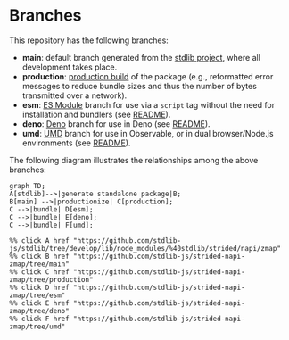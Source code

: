 <!--

@license Apache-2.0

Copyright (c) 2022 The Stdlib Authors.

Licensed under the Apache License, Version 2.0 (the "License");
you may not use this file except in compliance with the License.
You may obtain a copy of the License at

    http://www.apache.org/licenses/LICENSE-2.0

Unless required by applicable law or agreed to in writing, software
distributed under the License is distributed on an "AS IS" BASIS,
WITHOUT WARRANTIES OR CONDITIONS OF ANY KIND, either express or implied.
See the License for the specific language governing permissions and
limitations under the License.

-->

# Branches

This repository has the following branches:

-   **main**: default branch generated from the [stdlib project][stdlib-url], where all development takes place.
-   **production**: [production build][production-url] of the package (e.g., reformatted error messages to reduce bundle sizes and thus the number of bytes transmitted over a network).
-   **esm**: [ES Module][esm-url] branch for use via a `script` tag without the need for installation and bundlers (see [README][esm-readme]).
-   **deno**: [Deno][deno-url] branch for use in Deno (see [README][deno-readme]).
-   **umd**: [UMD][umd-url] branch for use in Observable, or in dual browser/Node.js environments (see [README][umd-readme]).

The following diagram illustrates the relationships among the above branches:

```mermaid
graph TD;
A[stdlib]-->|generate standalone package|B;
B[main] -->|productionize| C[production];
C -->|bundle| D[esm];
C -->|bundle| E[deno];
C -->|bundle| F[umd];

%% click A href "https://github.com/stdlib-js/stdlib/tree/develop/lib/node_modules/%40stdlib/strided/napi/zmap"
%% click B href "https://github.com/stdlib-js/strided-napi-zmap/tree/main"
%% click C href "https://github.com/stdlib-js/strided-napi-zmap/tree/production"
%% click D href "https://github.com/stdlib-js/strided-napi-zmap/tree/esm"
%% click E href "https://github.com/stdlib-js/strided-napi-zmap/tree/deno"
%% click F href "https://github.com/stdlib-js/strided-napi-zmap/tree/umd"
```

[stdlib-url]: https://github.com/stdlib-js/stdlib/tree/develop/lib/node_modules/%40stdlib/strided/napi/zmap
[production-url]: https://github.com/stdlib-js/strided-napi-zmap/tree/production
[deno-url]: https://github.com/stdlib-js/strided-napi-zmap/tree/deno
[deno-readme]: https://github.com/stdlib-js/strided-napi-zmap/blob/deno/README.md
[umd-url]: https://github.com/stdlib-js/strided-napi-zmap/tree/umd
[umd-readme]: https://github.com/stdlib-js/strided-napi-zmap/blob/umd/README.md
[esm-url]: https://github.com/stdlib-js/strided-napi-zmap/tree/esm
[esm-readme]: https://github.com/stdlib-js/strided-napi-zmap/blob/esm/README.md